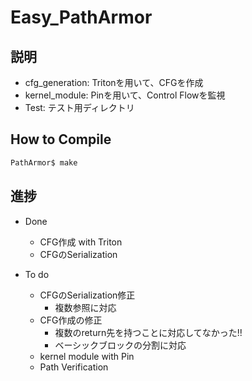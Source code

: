 # Easy_PathArmor

## 説明

* cfg_generation: Tritonを用いて、CFGを作成
* kernel_module: Pinを用いて、Control Flowを監視
* Test: テスト用ディレクトリ

## How to Compile
```bash
PathArmor$ make
```
## 進捗

* Done
  * CFG作成 with Triton
  * CFGのSerialization

* To do
  * CFGのSerialization修正
    * 複数参照に対応
  * CFG作成の修正
    * 複数のreturn先を持つことに対応してなかった!!
    * ベーシックブロックの分割に対応
  * kernel module with Pin
  * Path Verification
